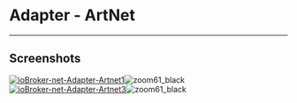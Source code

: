 # Adapter - ArtNet



* * *

## Screenshots

[![ioBroker-net-Adapter-Artnet1](http://www.iobroker.net/wp-content/uploads/2015/04/ioBroker-net-Adapter-Artnet2-300x190.png)](http://www.iobroker.net/wp-content/uploads/2015/04/ioBroker-net-Adapter-Artnet2.png)![zoom61_black](http://www.iobroker.net/wp-content/uploads/zoom61_black.png) [![ioBroker-net-Adapter-Artnet3](http://www.iobroker.net/wp-content/uploads/2015/04/ioBroker-net-Adapter-Artnet3-300x189.png)](http://www.iobroker.net/wp-content/uploads/2015/04/ioBroker-net-Adapter-Artnet3.png)![zoom61_black](http://www.iobroker.net/wp-content/uploads/zoom61_black.png)